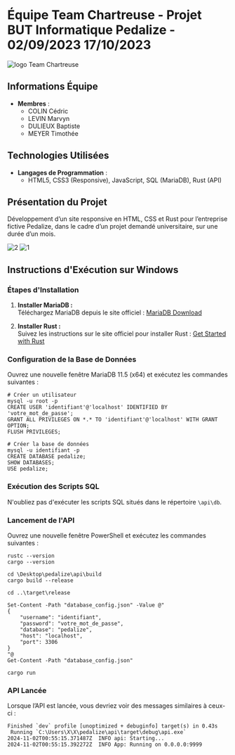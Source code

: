 # Équipe Team Chartreuse - Projet BUT Informatique Pedalize - 02/09/2023 17/10/2023
![logo Team Chartreuse](./docs/logo/logoTeamChartreuse.png)
 
## Informations Équipe
- **Membres** :
  - COLIN Cédric
  - LEVIN Marvyn
  - DULIEUX Baptiste
  - MEYER Timothée

## Technologies Utilisées
- **Langages de Programmation** : 
  - HTML5, CSS3 (Responsive), JavaScript, SQL (MariaDB), Rust (API)

## Présentation du Projet
Développement d’un site responsive en HTML, CSS et Rust pour l’entreprise fictive Pedalize, dans le cadre d’un projet demandé universitaire, sur une durée d’un mois.

![2](./docs/templates/Hero02.png)
![1](./docs/templates/Hero01.png)

## Instructions d'Exécution sur Windows

### Étapes d'Installation

1. **Installer MariaDB :**  
   Téléchargez MariaDB depuis le site officiel : [MariaDB Download](https://mariadb.org/download/)

2. **Installer Rust :**  
   Suivez les instructions sur le site officiel pour installer Rust : [Get Started with Rust](https://www.rust-lang.org/learn/get-started)

### Configuration de la Base de Données

Ouvrez une nouvelle fenêtre MariaDB 11.5 (x64) et exécutez les commandes suivantes :
```shell
# Créer un utilisateur
mysql -u root -p
CREATE USER 'identifiant'@'localhost' IDENTIFIED BY 'votre_mot_de_passe';
GRANT ALL PRIVILEGES ON *.* TO 'identifiant'@'localhost' WITH GRANT OPTION;
FLUSH PRIVILEGES;

# Créer la base de données
mysql -u identifiant -p
CREATE DATABASE pedalize;
SHOW DATABASES;
USE pedalize;
```

### Exécution des Scripts SQL

N'oubliez pas d'exécuter les scripts SQL situés dans le répertoire `\api\db`.

### Lancement de l'API

Ouvrez une nouvelle fenêtre PowerShell et exécutez les commandes suivantes :
```shell
rustc --version
cargo --version

cd \Desktop\pedalize\api\build
cargo build --release

cd ..\target\release

Set-Content -Path "database_config.json" -Value @"
{
    "username": "identifiant",
    "password": "votre_mot_de_passe",
    "database": "pedalize",
    "host": "localhost",
    "port": 3306
}
"@
Get-Content -Path "database_config.json"

cargo run
```

### API Lancée
Lorsque l’API est lancée, vous devriez voir des messages similaires à ceux-ci :
```shell
Finished `dev` profile [unoptimized + debuginfo] target(s) in 0.43s
 Running `C:\Users\X\X\pedalize\api\target\debug\api.exe`
2024-11-02T00:55:15.371487Z  INFO api: Starting...
2024-11-02T00:55:15.392272Z  INFO App: Running on 0.0.0.0:9999
```
